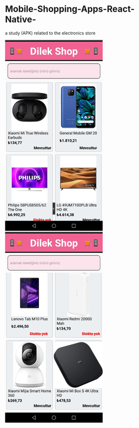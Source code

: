# Mobile-Shopping-Apps-React-Native-
a study (APK) related to the electronics store


      
<img src= "Screenshot-1.jpg" width =320 >          
<img src= "Screenshot-2.jpg" width =320 >
